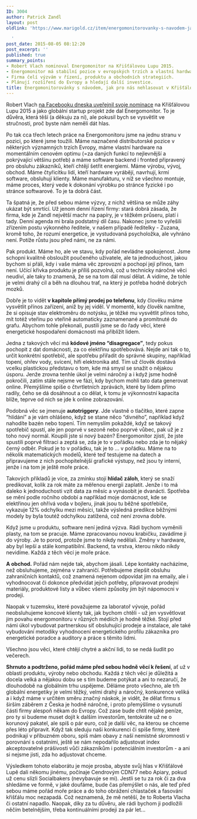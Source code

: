 ```yaml
---
ID: 3004
author: Patrick Zandl
layout: post
oldlink: 'https://www.marigold.cz/item/energomonitorovanky-s-navodem-jak-pro-nas-nehlasovat-v-kristalove-lupe

  '
post_date: 2015-08-05 08:12:20
post_excerpt: ''
published: true
summary_points:
- Robert Vlach nominoval Energomonitor na Křišťálovou Lupu 2015.
- Energomonitor má stabilní pozice v evropských trzích a vlastní hardware.
- Firma čelí výzvám v řízení, produktu a obchodních strategiích.
- Plánují rozšíření do Evropy a hledají další investice.
title: Energomonitorovánky s návodem, jak pro nás nehlasovat v Křišťálové Lupě
---
```


<p>Robert Vlach <a href="https://www.facebook.com/robertvlach.cz/posts/10153503719059808?pnref=story">na Facebooku dneska uveřejnil svoje nominace</a> na Křišťálovou Lupu 2015 a jako globální startup projekt zde dal Energomonitor. To je důvěra, která těší (a děkuju za ni), ale pokusil bych se vysvětlit ve stručnosti, proč byste nám neměli dát hlas. </p>


<!--more-->

<p>Po tak cca třech letech práce na Energomonitoru jsme na jednu stranu v pozici, po které jsme toužili. Máme naznačené distributorské pozice v některých významných trzích Evropy, máme vlastní hardware na momentálním cenovém optimu (=za daných funkcí to nejlevnější a pokrývající většinu potřeb) a máme software backend i fronted připravený pro obsluhu zákazníků, kteří chtějí šetřit energiemi. Máme výrobu, vývoj, obchod. Máme čtyřicítku lidí, kteří hardware vyrábějí, navrhují, krmí software, obsluhují klienty. Máme manufakturu, v níž se všechno montuje, máme proces, který vede k dokonání výrobku po stránce fyzické i po stránce softwarové. To je ta dobrá část.</p>

<p>Ta špatná je, že před sebou máme výzvy, z nichž většina se může záhy ukázat být smrtící. Už jenom denní řízení firmy: stará dobrá zásada, že firma, kde je Zandl největší machr na papíry, je v těžkém průseru, platí i tady. Denní agenda mi brala podstatný díl času. Nakonec jsme to vyřešili zřízením postu výkonného ředitele, v našem případě ředitelky - Zuzana, kromě toho, že rozumí energetice, je vystudovaná psycholožka, ale vyhráno není. Potíže růstu jsou před námi, ne za námi.</p>

<p>Pak produkt. Máme ho, ale ve stavu, kdy pořád nevládne spokojenost. Jsme schopni kvalitně obsloužit poučeného uživatele, ale ta jednoduchost, jakou bychom si přáli, kdy i vaše máma věc zprovozní a pochopí její přínos, tam není. Učící křivka produktu je příliš pozvolná, což u technicky náročné věci neudiví, ale taky to znamená, že se na tom dál musí dělat. A vidíme, že tohle je velmi drahý cíl a běh na dlouhou trať, na který je potřeba hodně dobrých mozků.</p>

<p>Dobře je to vidět <strong>v kapitole přímý prodej po telefonu</strong>, kdy člověku máme vysvětlit přínos zařízení, aniž by jej viděl. V momentě, kdy člověk namítne, že si opisuje stav elektroměru do notýsku, je těžké mu vysvětlit přínos toho, mít totéž vteřinu po vteřině automaticky zaznamenané a promítnuté do grafu. Abychom tohle překonali, pustili jsme se do řady věcí, které energetické hospodaření domácnosti má přiblížit lidem.</p>

<p>Jedna z takových věcí má <strong>kódové jméno “disagregace”</strong>, tedy pokus pochopit z dat domácnosti, za co elektřinu spotřebovává. Nejde ani tak o to, určit konkrétní spotřebič, ale spotřebu přiřadit do správné skupiny, například topení, ohřev vody, svícení, hifi elektronika atd. Tím už člověk dostává vcelku plastickou představu o tom, kde má smysl se snažit o nějakou úsporu. Jenže zrovna tenhle úkol je velmi náročný a i když jsme hodně pokročili, zatím stále nejsme ve fázi, kdy bychom mohli tato data generovat online. Přemýšlíme spíše o čtvrtletních zprávách, které by lidem přímo radily, čeho se dá dosáhnout a co dělat, k tomu je výkonnostní kapacita blíže, teprve od nich se jde k online zobrazování.</p>

<p>Podobná věc se jmenuje <strong>autotriggery</strong>. Jde vlastně o tlačítko, které zapne “hlídání” a je vám ohlášeno, když se stane něco “divného”, například když nahodíte bazén nebo topení. Tím nemyslím pokaždé, když se takový spotřebič spustí, ale jen poprvé v sezoně nebo poprvé vůbec, pak už je z toho nový normál. Koupili jste si nový bazén? Energomonitor zjistí, že jste spustili poprvé filtraci a zeptá se, zda je to v pořádku nebo zda je to nějaký černý odběr. Pokud je to v pořádku, tak je to … v pořádku. Máme na to několik matematických modelů, které teď testujeme na datech a připravujeme z nich pochopitelnější grafické výstupy, než jsou ty interní, jenže i na tom je ještě moře práce.</p>

<p>Takových příkladů je více, za zmínku stojí <strong>hlídač záloh</strong>, který se snaží predikovat, kolik za rok máte za měřenou energii zaplatit. Jenže i to má daleko k jednoduchosti vzít data za měsíc a vynásobit je dvanácti. Spotřeba se mění podle ročního období a například moje domácnost, kde se elektřinou jen ohřívá voda v bojleru, jinak jsou tu běžné spotřebiče, vykazuje 12% odchylku mezi měsíci, takže výsledná predikce běžnými modely by byla toutéž odchylkou zatížená, což není zrovna dobře.</p>

<p>Když jsme u produktu, software není jediná výzva. Rádi bychom vyměnili plasty, na tom se pracuje. Máme zpracovanou novou krabičku, zavádíme ji do výroby. Je to porod, protože jsme to nikdy nedělali. Změny v hardware, aby byl lepší a stále kompatibilní. Backend, ta vrstva, kterou nikdo nikdy nevidíme. Každá z těch věcí je moře práce. </p>

<p><strong>A obchod.</strong> Pořád nám nejde tak, abychom jásali. Lépe kontakty nacházíme, než obsluhujeme, zejména v zahraničí. Potřebujeme zlepšit obsluhu zahraničních kontaktů, což znamená nejenom odpovídat jim na emaily, ale i vyhodnocovat či dokonce předvídat jejich potřeby, připravovat prodejní materiály, produktové listy a vůbec všemi způsoby jim být nápomocni v prodeji.</p>

<p>Naopak v tuzemsku, které považujeme za laboratoř vývoje, pořád neobsluhujeme koncové klienty tak, jak bychom chtěli - už jen vysvětlovat jim povahu energomonitoru v různých médiích je hodně těžké. Stojí před námi úkol vybudovat partnerskou síť obsluhující prodeje a instalace, ale také vybudování metodiky vyhodnocení energetického profilu zákazníka pro energetické poradce a auditory a práce s těmito lidmi.</p>

<p>Všechno jsou věci, které chtějí chytré a akční lidi, to se nedá šudlit po večerech.</p>

<p><strong>Shrnuto a podtrženo, pořád máme před sebou hodně věcí k řešení</strong>, ať už v oblasti produktu, výroby nebo obchodu. Každá z těch věcí je důležitá a docela velká a nějakou dobu se s tím budeme potýkat a ani to nezaručí, že dlouhodobě na globálním trhu uspějeme. Děláme proto všechno, ale trh globální energetiky je velmi těžký, velmi drahý a náročný, konkurence veliká a i když máme v určitém směru značný náskok, je vidět, že dělat firmu s širším záběrem z Česka je hodně náročné, i proto přemýšlíme o vysunutí části firmy alespoň někam do Evropy. Což zase bude chtít nějaké peníze, pro ty si budeme muset dojít k dalším investorům, tentokráte už ne o korunový pakatel, ale spíš o pár euro, což je další věc, na kterou se chceme přes léto připravit. Když tak sleduju naši konkurenci či spíše firmy, které podnikají v příbuzném oboru, spíš mám obavy z naší nemístné skromnosti v porovnání s ostatními, ještě se nám nepodařilo adjustovat index akceptovatelné prášivosti vůči zákazníkům i potenciálním investorům - a ani si nejsme jisti, zda ho adjustovat chceme.</p>

<p>Výsledkem tohoto elaborátu je moje prosba, abyste svůj hlas v Křišťálové Lupě dali někomu jinému, počínaje Cendrovým CDN77 nebo Apiary, pokud už cenu slízli Socialbakers (nevybavuje se mi). Jestli se tu za rok či za dva shledáme ve formě, v jaké doufáme, bude čas přemýšlet o nás, ale teď před sebou máme pořád moře práce a do toho obrážení chlastaček a fasování křišťálu moc nezapadá. Což neznamená, že mě netěší, že to Roberta Vlacha či ostatní napadlo. Naopak, díky za tu důvěru, ale rádi bychom ji podložili něčím betelnějším, třeba kontinuálními prodeji za pár let...</p>

<p> </p>